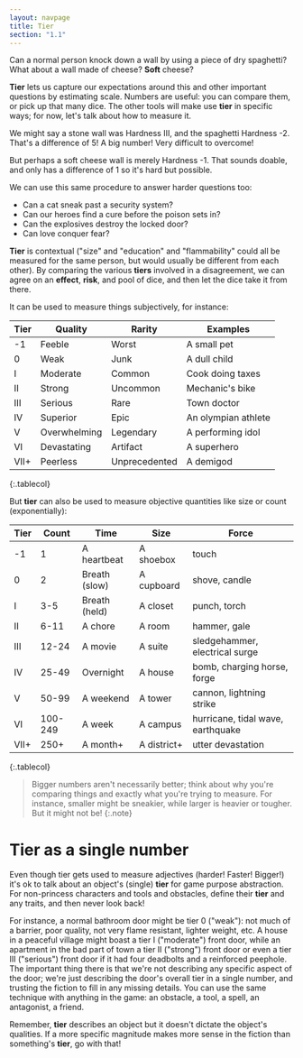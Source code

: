 ```yaml
---
layout: navpage
title: Tier
section: "1.1"
---
```


Can a normal person knock down a wall by using a piece of dry spaghetti?
What about a wall made of cheese? **Soft** cheese?

**Tier** lets us capture our expectations around this and other important questions by estimating scale.
Numbers are useful: you can compare them, or pick up that many dice.
The other tools will make use **tier** in specific ways; for now, let's talk about how to measure it.

We might say a stone wall was Hardness III, and the spaghetti Hardness -2.
That's a difference of 5! A big number! Very difficult to overcome!

But perhaps a soft cheese wall is merely Hardness -1.
That sounds doable, and only has a difference of 1 so it's hard but possible.

We can use this same procedure to answer harder questions too:
* Can a cat sneak past a security system?
* Can our heroes find a cure before the poison sets in?
* Can the explosives destroy the locked door?
* Can love conquer fear?

**Tier** is contextual ("size" and "education" and "flammability" could all be measured for the same person, but would usually be different from each other).
By comparing the various **tiers** involved in a disagreement, we can agree on an **effect**, **risk**, and pool of dice, and then let the dice take it from there.

It can be used to measure things subjectively, for instance:

| Tier | Quality    | Rarity  | Examples    |
|------|------------|---------|-------------|
| -1   | Feeble     | Worst   | A small pet |
| 0    | Weak       | Junk    | A dull child |
| I    | Moderate   | Common  | Cook doing taxes |
| II   | Strong     | Uncommon | Mechanic's bike |
| III  | Serious    | Rare    | Town doctor |
| IV   | Superior   | Epic    | An olympian athlete |
| V    | Overwhelming | Legendary | A performing idol |
| VI   | Devastating | Artifact | A superhero |
| VII+ | Peerless | Unprecedented | A demigod |
{:.tablecol}

But **tier** can also be used to measure objective quantities like size or count (exponentially):

| Tier | Count | Time       | Size      | Force   |
|------|-------|------------|-----------|---------|
| -1   | 1     | A heartbeat | A shoebox | touch  |
| 0    | 2     | Breath (slow) | A cupboard | shove, candle |
| I    | 3-5   | Breath (held) | A closet | punch, torch |
| II   | 6-11 | A chore  | A room      | hammer, gale |
| III  | 12-24 | A movie  | A suite     | sledgehammer, electrical surge |
| IV   | 25-49 | Overnight | A house    | bomb, charging horse, forge |
| V    | 50-99 | A weekend | A tower    | cannon, lightning strike |
| VI   | 100-249 | A week   | A campus    | hurricane, tidal wave, earthquake |
| VII+ | 250+ | A month+ | A district+ | utter devastation |
{:.tablecol}

> Bigger numbers aren't necessarily better; think about why you're comparing things and exactly what you're trying to measure.
> For instance, smaller might be sneakier, while larger is heavier or tougher.
> But it might not be!
{:.note}

# Tier as a single number

Even though tier gets used to measure adjectives (harder! Faster! Bigger!) it's ok to talk about an object's (single) **tier** for game purpose abstraction.
For non-princess characters and tools and obstacles, define their **tier** and any traits, and then never look back!

For instance, a normal bathroom door might be tier 0 ("weak"):
not much of a barrier, poor quality, not very flame resistant, lighter weight, etc.
A house in a peaceful village might boast a tier I ("moderate") front door,
while an apartment in the bad part of town a tier II ("strong") front door
or even a tier III ("serious") front door if it had four deadbolts and a reinforced peephole.
The important thing there is that we're not describing any specific aspect of the door; we're just describing the door's overall tier in a single number, and trusting the fiction to fill in any missing details.
You can use the same technique with anything in the game: an obstacle, a tool, a spell, an antagonist, a friend.

Remember, **tier** describes an object but it doesn't dictate the object's qualities.
If a more specific magnitude makes more sense in the fiction than something's **tier**, go with that!
